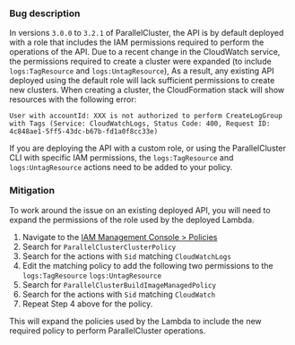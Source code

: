 ### Bug description

In versions `3.0.0` to `3.2.1` of ParallelCluster, the API is by default deployed with a role that includes the IAM permissions required to perform the operations of the API. Due to a recent change in the  CloudWatch service, the permissions required to create a cluster were expanded (to include `logs:TagResource` and `logs:UntagResource`), As a result, any existing API deployed using the default role will lack sufficient permissions to create new clusters. When creating a cluster, the CloudFormation stack will show resources with the following error: 

```
User with accountId: XXX is not authorized to perform CreateLogGroup with Tags (Service: CloudWatchLogs, Status Code: 400, Request ID: 4c848ae1-5ff5-43dc-b67b-fd1a0f8cc33e)
```

If you are deploying the API with a custom role, or using the ParallelCluster CLI with specific IAM permissions, the `logs:TagResource` and `logs:UntagResource` actions need to be added to your policy.

### Mitigation
To work around the issue on an existing deployed API, you will need to expand the permissions of the role used by the deployed Lambda. 

1. Navigate to the [IAM Management Console > Policies](https://us-east-1.console.aws.amazon.com/iamv2/home#/policies)
2. Search for `ParallelClusterClusterPolicy`
3. Search for the actions with `Sid` matching `CloudWatchLogs`
4. Edit the matching policy to add the following two permissions to the 
    `logs:TagResource`
    `logs:UntagResource`
5. Search for `ParallelClusterBuildImageManagedPolicy `
6. Search for the actions with `Sid` matching `CloudWatch`
7. Repeat Step 4 above for the policy.


This will expand the policies used by the Lambda to include the new required policy to perform ParallelCluster operations.
